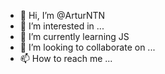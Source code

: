 - 👋 Hi, I’m @ArturNTN
- 👀 I’m interested in ...
- 🌱 I’m currently learning JS 
- 💞️ I’m looking to collaborate on ...
- 📫 How to reach me ...

<!---
ArturNTN/ArturNTN is a ✨ special ✨ repository because its `README.md` (this file) appears on your GitHub profile.
You can click the Preview link to take a look at your changes.
--->


